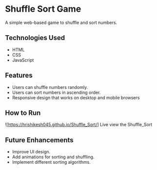 # Shuffle Sort Game

A simple web-based game to shuffle and sort numbers.

## Technologies Used
- HTML
- CSS
- JavaScript

## Features
- Users can shuffle numbers randomly.
- Users can sort numbers in ascending order.
- Responsive design that works on desktop and mobile browsers

## How to Run
![https://hrishikesh045.github.io/Shuffle_Sort/] Live view the Shuffle_Sort

## Future Enhancements
- Improve UI design.
- Add animations for sorting and shuffling.
- Implement different sorting algorithms.
